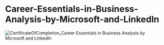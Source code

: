 # Career-Essentials-in-Business-Analysis-by-Microsoft-and-LinkedIn
![CertificateOfCompletion_Career Essentials in Business Analysis by Microsoft and LinkedIn](https://github.com/MansiTamrakar05/Career-Essentials-in-Business-Analysis-by-Microsoft-and-LinkedIn/assets/145235254/ca2f4d56-119a-4bb9-8e20-89e6eb17588e)
